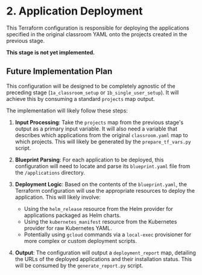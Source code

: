 # 2. Application Deployment

This Terraform configuration is responsible for deploying the applications specified in the original classroom YAML onto the projects created in the previous stage.

**This stage is not yet implemented.**

## Future Implementation Plan

This configuration will be designed to be completely agnostic of the preceding stage (`1a_classroom_setup` or `1b_single_user_setup`). It will achieve this by consuming a standard `projects` map output.

The implementation will likely follow these steps:

1.  **Input Processing**: Take the `projects` map from the previous stage's output as a primary input variable. It will also need a variable that describes which applications from the original `classroom.yaml` map to which projects. This will likely be generated by the `prepare_tf_vars.py` script.

2.  **Blueprint Parsing**: For each application to be deployed, this configuration will need to locate and parse its `blueprint.yaml` file from the `/applications` directory.

3.  **Deployment Logic**: Based on the contents of the `blueprint.yaml`, the Terraform configuration will use the appropriate resources to deploy the application. This will likely involve:
    *   Using the `helm_release` resource from the Helm provider for applications packaged as Helm charts.
    *   Using the `kubernetes_manifest` resource from the Kubernetes provider for raw Kubernetes YAML.
    *   Potentially using `gcloud` commands via a `local-exec` provisioner for more complex or custom deployment scripts.

4.  **Output**: The configuration will output a `deployment_report` map, detailing the URLs of the deployed applications and their installation status. This will be consumed by the `generate_report.py` script.
